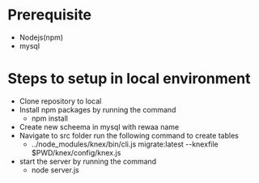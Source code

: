 # Prerequisite
- Nodejs(npm)
- mysql
# Steps to setup in local environment
- Clone repository to local
- Install npm packages by running the command 
  - npm install
- Create new scheema in mysql with rewaa name
- Navigate to src folder run the following command to create tables 
  - ../node_modules/knex/bin/cli.js migrate:latest --knexfile $PWD/knex/config/knex.js
- start the server by running the command 
  - node server.js
